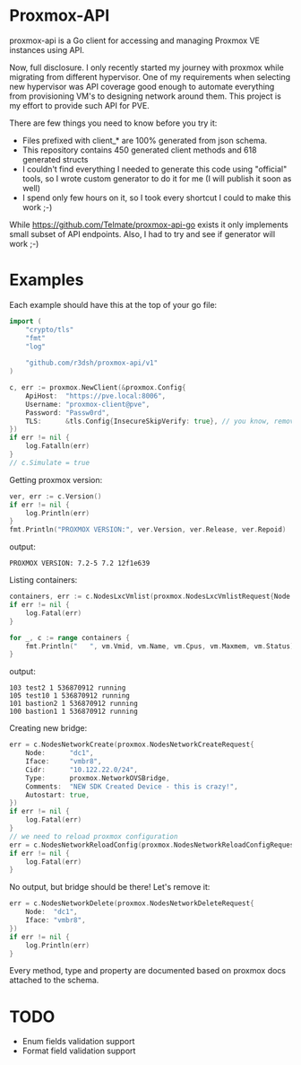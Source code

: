 # Proxmox-API #

proxmox-api is a Go client for accessing and managing Proxmox VE instances using API.

Now, full disclosure. I only recently started my journey with proxmox while migrating from different hypervisor. 
One of my requirements when selecting new hypervisor was API coverage good enough to automate everything from provisioning VM's to designing network around them.
This project is my effort to provide such API for PVE.

There are few things you need to know before you try it:
- Files prefixed with client_* are 100% generated from json schema.
- This repository contains 450 generated client methods and 618 generated structs
- I couldn't find everything I needed to generate this code using "official" tools, so I wrote custom generator to do it for me (I will publish it soon as well) 
- I spend only few hours on it, so I took every shortcut I could to make this work ;-)

While https://github.com/Telmate/proxmox-api-go exists it only implements small subset of API endpoints. Also, I had to try and see if generator will work ;-)   

# Examples

Each example should have this at the top of your go file:
```go
import (
    "crypto/tls"
    "fmt"
    "log"
    
    "github.com/r3dsh/proxmox-api/v1"
)

c, err := proxmox.NewClient(&proxmox.Config{
    ApiHost:  "https://pve.local:8006",
    Username: "proxmox-client@pve",
    Password: "Passw0rd",
    TLS:      &tls.Config{InsecureSkipVerify: true}, // you know, remove it for production ;-)
})
if err != nil {
    log.Fatalln(err)
}
// c.Simulate = true
```

Getting proxmox version:
```go
ver, err := c.Version()
if err != nil {
    log.Println(err)
}
fmt.Println("PROXMOX VERSION:", ver.Version, ver.Release, ver.Repoid)
```
output:
```shell
PROXMOX VERSION: 7.2-5 7.2 12f1e639
```

Listing containers:
```go
containers, err := c.NodesLxcVmlist(proxmox.NodesLxcVmlistRequest{Node: "dc1"})
if err != nil {
    log.Fatal(err)
}

for _, c := range containers {
    fmt.Println("   ", vm.Vmid, vm.Name, vm.Cpus, vm.Maxmem, vm.Status)
}
```
output:
```shell
103 test2 1 536870912 running
105 test10 1 536870912 running
101 bastion2 1 536870912 running
100 bastion1 1 536870912 running
```

Creating new bridge:
```go
err = c.NodesNetworkCreate(proxmox.NodesNetworkCreateRequest{
    Node:      "dc1",
    Iface:     "vmbr8",
    Cidr:      "10.122.22.0/24",
    Type:      proxmox.NetworkOVSBridge,
    Comments:  "NEW SDK Created Device - this is crazy!",
    Autostart: true,
})
if err != nil {
    log.Fatal(err)
}
// we need to reload proxmox configuration
err = c.NodesNetworkReloadConfig(proxmox.NodesNetworkReloadConfigRequest{Node: "dc1"})
if err != nil {
    log.Fatal(err)
}
```
No output, but bridge should be there! Let's remove it:
```go
err = c.NodesNetworkDelete(proxmox.NodesNetworkDeleteRequest{
    Node:  "dc1",
    Iface: "vmbr8",
})
if err != nil {
    log.Println(err)
}
```

Every method, type and property are documented based on proxmox docs attached to the schema.

# TODO #

- Enum fields validation support
- Format field validation support
